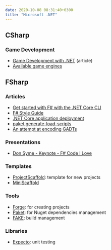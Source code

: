 ```yaml
---
date: 2020-10-08 08:31:40+0300
title: "Microsoft .NET"
---
```


## CSharp

### Game Development

- [Game Development with .NET](https://devblogs.microsoft.com/dotnet/game-development-with-net/) (article)
- [Available game engines](https://dotnet.microsoft.com/apps/games/engines?WT.mc_id=gamedev-blog-abhamed)

## FSharp

### Articles

- [Get started with F# with the .NET Core CLI](https://docs.microsoft.com/en-us/dotnet/fsharp/get-started/get-started-command-line)
- [F# Style Guide](https://docs.microsoft.com/en-us/dotnet/fsharp/style-guide/)
- [.NET Core application deployment](https://docs.microsoft.com/en-us/dotnet/core/deploying/)
- [paket generate-load-scripts](https://fsprojects.github.io/Paket/paket-generate-load-scripts.html)
- [An attempt at encoding GADTs](http://www.fssnip.net/mp/title/An-attempt-at-encoding-GADTs)

### Presentations

- [Don Syme - Keynote - F# Code I Love](https://www.youtube.com/watch?v=MGLxyyTF3OM)

### Templates

- [ProjectScaffold](https://github.com/fsprojects/ProjectScaffold): template for new projects
- [MiniScaffold](https://github.com/TheAngryByrd/MiniScaffold)

### Tools 

- [Forge](https://github.com/ionide/Forge/): for creating projects
- [Paket](https://fsprojects.github.io/Paket/): for Nuget dependencies management
- [FAKE](https://fake.build/): build management

### Libraries

- [Expecto](https://github.com/haf/expecto#installing): unit testing
